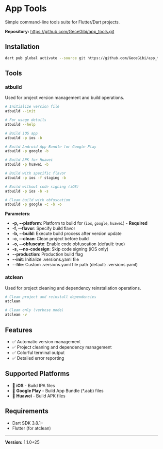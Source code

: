 # App Tools

Simple command-line tools suite for Flutter/Dart projects.

**Repository:** https://github.com/GeceGibi/app_tools.git

## Installation

```bash
dart pub global activate --source git https://github.com/GeceGibi/app_tools.git
```

## Tools

### atbuild
Used for project version management and build operations.

```bash
# Initialize version file
atbuild --init

# For usage details
atbuild --help

# Build iOS app
atbuild -p ios -b

# Build Android App Bundle for Google Play
atbuild -p google -b

# Build APK for Huawei
atbuild -p huawei -b

# Build with specific flavor
atbuild -p ios -f staging -b

# Build without code signing (iOS)
atbuild -p ios -b -s

# Clean build with obfuscation
atbuild -p google -c -b -o
```

**Parameters:**
- **-p, --platform**: Platform to build for (`ios`, `google`, `huawei`) - **Required**
- **-f, --flavor**: Specify build flavor
- **-b, --build**: Execute build process after version update
- **-c, --clean**: Clean project before build
- **-o, --obfuscate**: Enable code obfuscation (default: true)
- **-s, --no-codesign**: Skip code signing (iOS only)
- **--production**: Production build flag
- **--init**: Initialize .versions.yaml file
- **--file**: Custom .versions.yaml file path (default: .versions.yaml)

### atclean
Used for project cleaning and dependency reinstallation operations.

```bash
# Clean project and reinstall dependencies
atclean

# Clean only (verbose mode)
atclean -v
```

## Features

- ✅ Automatic version management
- ✅ Project cleaning and dependency management
- ✅ Colorful terminal output
- ✅ Detailed error reporting

## Supported Platforms

- 🍎 **iOS** - Build IPA files
- 🤖 **Google Play** - Build App Bundle (*.aab) files  
- 📱 **Huawei** - Build APK files

## Requirements

- Dart SDK 3.8.1+
- Flutter (for atclean)

---

**Version:** 1.1.0+25
